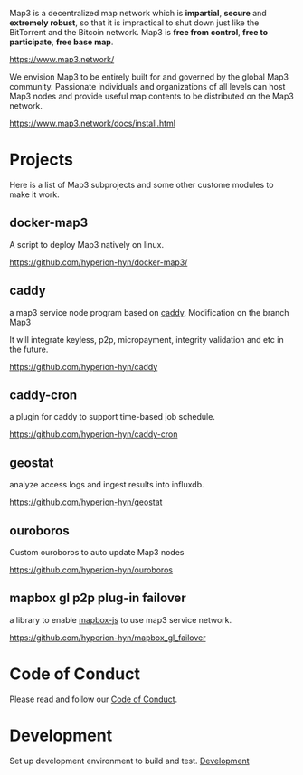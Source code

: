Map3 is a decentralized map network which is **impartial**, **secure** and **extremely robust**, so that it is impractical to shut down just like the BitTorrent and the Bitcoin network. Map3 is **free from control**, **free to participate**, **free base map**.

https://www.map3.network/

We envision Map3 to be entirely built for and governed by the global Map3 community. Passionate individuals and organizations of all levels can host Map3 nodes and provide useful map contents to be distributed on the Map3 network.

https://www.map3.network/docs/install.html

# Projects
Here is a list of Map3 subprojects and some other custome modules to make it work.  

## docker-map3
A script to deploy Map3 natively on linux. 

https://github.com/hyperion-hyn/docker-map3/

## caddy
a map3 service node program based on [caddy](https://github.com/caddyserver/caddy). Modification on the branch Map3

It will integrate keyless, p2p, micropayment, integrity validation and etc in the future.

https://github.com/hyperion-hyn/caddy

## caddy-cron
a plugin for caddy to support time-based job schedule.

https://github.com/hyperion-hyn/caddy-cron

## geostat

analyze access logs and ingest results into influxdb.

https://github.com/hyperion-hyn/geostat

## ouroboros

Custom ouroboros to auto update Map3 nodes

https://github.com/hyperion-hyn/ouroboros

## mapbox gl p2p plug-in failover
a library to enable [mapbox-js](https://docs.mapbox.com/mapbox-gl-js/api/) to use map3 service network.

https://github.com/hyperion-hyn/mapbox_gl_failover

# <a name="coc"></a> Code of Conduct
Please read and follow our [Code of Conduct][coc].

# <a name="develop"></a> Development
Set up development environment to build and test. [Development][develop]

[coc]: https://github.com/hyperion-hyn/map3/blob/master/CODE_OF_CONDUCT.md
[develop]: https://github.com/hyperion-hyn/map3/blob/master/DEVELOPERS.md